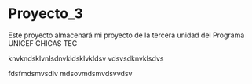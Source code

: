 # Proyecto_3
Este proyecto almacenará mi proyecto de la tercera unidad del Programa UNICEF CHICAS TEC

knvkndsklvnlsdnvkldsklvkldsv vdsvsdknvklsdvs


fdsfmdsmvsdlv 
mdsovmdsmvdsvvdsv
